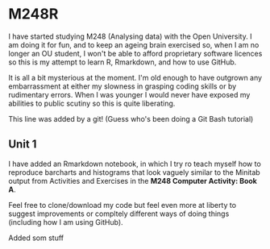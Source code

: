 # M248R
I have started studying M248 (Analysing data) with the Open University. I am doing it for fun, and to keep an ageing brain exercised so, when I am no longer an OU student, I won't be able to afford proprietary software licences so this is my attempt to learn R, Rmarkdown, and how to use GitHub.

It is all a bit mysterious at the moment. I'm old enough to have outgrown any embarrassment at either my slowness in grasping coding skills or by rudimentary errors. When I was younger I would never have exposed my abilities to public scutiny so this is quite liberating.

This line was added by a git! (Guess who's been doing a Git Bash tutorial)

## Unit 1
I have added an Rmarkdown notebook, in which I try ro teach myself how to reproduce barcharts and histograms that look vaguely similar to the Minitab output from Activities and Exercises in the **M248 Computer Activity: Book A**.

Feel free to clone/download my code but feel even more at liberty to suggest improvements or compltely different ways of doing things (including how I am using GitHub).

Added som stuff